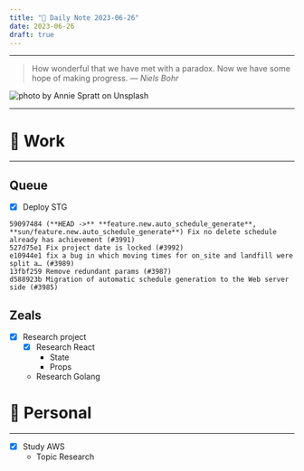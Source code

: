 ```yaml
---
title: "🌱 Daily Note 2023-06-26"
date: 2023-06-26
draft: true
---
```



---

> How wonderful that we have met with a paradox. Now we have some hope of making progress.
> — <cite>Niels Bohr</cite>

![photo by Annie Spratt on Unsplash](https://images.unsplash.com/photo-1621584283441-e03a1488c6d7?crop=entropy&cs=srgb&fm=jpg&ixid=M3wzNjM5Nzd8MHwxfHJhbmRvbXx8fHx8fHx8fDE2ODc3NDQzMTR8&ixlib=rb-4.0.3&q=85&w=500&h=500)

---

# 💼 Work
---
## Queue
- [x] Deploy STG
```
59097484 (**HEAD ->** **feature.new.auto_schedule_generate**, **sun/feature.new.auto_schedule_generate**) Fix no delete schedule already has achievement (#3991)
527d75e1 Fix project date is locked (#3992)
e10944e1 fix a bug in which moving times for on_site and landfill were split a… (#3989)
13fbf259 Remove redundant params (#3987)
d588923b Migration of automatic schedule generation to the Web server side (#3985)
```
## Zeals
- [x] Research project
	- [x] Research React
		- State 
		- Props
	- Research Golang

# 🌱 Personal
---
- [x] Study AWS
	-  Topic Research 
